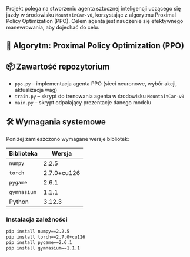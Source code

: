 Projekt polega na stworzeniu agenta sztucznej inteligencji uczącego się jazdy w środowisku `MountainCar-v0`, korzystając z algorytmu Proximal Policy Optimization (PPO). Celem agenta jest nauczenie się efektywnego manewrowania, aby dojechać do celu.


## 🧠 Algorytm: Proximal Policy Optimization (PPO)

## 📦 Zawartość repozytorium

- `ppo.py` – implementacja agenta PPO (sieci neuronowe, wybór akcji, aktualizacja wag)
- `train.py` – skrypt do trenowania agenta w środowisku `MountainCar-v0`
- `main.py` – skrypt odpalający prezentacje danego modelu

## 🛠️ Wymagania systemowe

Poniżej zamieszczono wymagane wersje bibliotek:

| Biblioteka     | Wersja         |
|----------------|----------------|
| `numpy`        | 2.2.5          |
| `torch`        | 2.7.0+cu126    |
| `pygame`       | 2.6.1          |
| `gymnasium`    | 1.1.1          |
|  Python        | 3.12.3         |

### Instalacja zależności

```bash
pip install numpy==2.2.5
pip install torch==2.7.0+cu126
pip install pygame==2.6.1
pip install gymnasium==1.1.1

